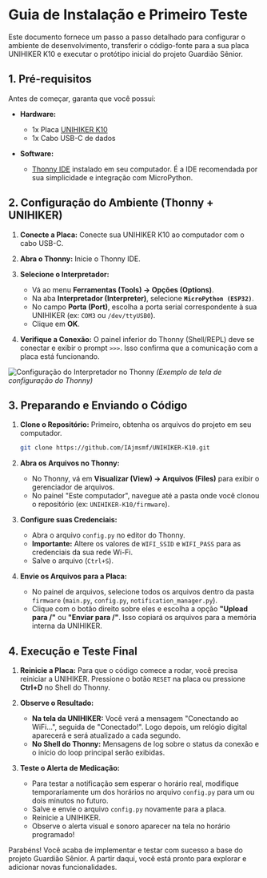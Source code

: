 # Guia de Instalação e Primeiro Teste

Este documento fornece um passo a passo detalhado para configurar o ambiente de desenvolvimento, transferir o código-fonte para a sua placa UNIHIKER K10 e executar o protótipo inicial do projeto Guardião Sênior.

## 1. Pré-requisitos

Antes de começar, garanta que você possui:

*   **Hardware:**
    *   1x Placa [UNIHIKER K10](https://www.robocore.net/dfrobot/unihiker-k10)
    *   1x Cabo USB-C de dados

*   **Software:**
    *   [Thonny IDE](https://thonny.org/) instalado em seu computador. É a IDE recomendada por sua simplicidade e integração com MicroPython.

## 2. Configuração do Ambiente (Thonny + UNIHIKER)

1.  **Conecte a Placa:** Conecte sua UNIHIKER K10 ao computador com o cabo USB-C.

2.  **Abra o Thonny:** Inicie o Thonny IDE.

3.  **Selecione o Interpretador:**
    *   Vá ao menu **Ferramentas (Tools) -> Opções (Options)**.
    *   Na aba **Interpretador (Interpreter)**, selecione **`MicroPython (ESP32)`**.
    *   No campo **Porta (Port)**, escolha a porta serial correspondente à sua UNIHIKER (ex: `COM3` ou `/dev/ttyUSB0`).
    *   Clique em **OK**.

4.  **Verifique a Conexão:** O painel inferior do Thonny (Shell/REPL) deve se conectar e exibir o prompt `>>>`. Isso confirma que a comunicação com a placa está funcionando.

![Configuração do Interpretador no Thonny](https://raw.githubusercontent.com/thonny/thonny/master/images/for_readme/esp_backend_config.png)
*(Exemplo de tela de configuração do Thonny)*

## 3. Preparando e Enviando o Código

1.  **Clone o Repositório:** Primeiro, obtenha os arquivos do projeto em seu computador.
    ```sh
    git clone https://github.com/IAjmsmf/UNIHIKER-K10.git
    ```

2.  **Abra os Arquivos no Thonny:**
    *   No Thonny, vá em **Visualizar (View) -> Arquivos (Files)** para exibir o gerenciador de arquivos.
    *   No painel "Este computador", navegue até a pasta onde você clonou o repositório (ex: `UNIHIKER-K10/firmware`).

3.  **Configure suas Credenciais:**
    *   Abra o arquivo `config.py` no editor do Thonny.
    *   **Importante:** Altere os valores de `WIFI_SSID` e `WIFI_PASS` para as credenciais da sua rede Wi-Fi.
    *   Salve o arquivo (`Ctrl+S`).

4.  **Envie os Arquivos para a Placa:**
    *   No painel de arquivos, selecione todos os arquivos dentro da pasta `firmware` (`main.py`, `config.py`, `notification_manager.py`).
    *   Clique com o botão direito sobre eles e escolha a opção **"Upload para /"** ou **"Enviar para /"**. Isso copiará os arquivos para a memória interna da UNIHIKER.

## 4. Execução e Teste Final

1.  **Reinicie a Placa:** Para que o código comece a rodar, você precisa reiniciar a UNIHIKER. Pressione o botão `RESET` na placa ou pressione **Ctrl+D** no Shell do Thonny.

2.  **Observe o Resultado:**
    *   **Na tela da UNIHIKER:** Você verá a mensagem "Conectando ao WiFi...", seguida de "Conectado!". Logo depois, um relógio digital aparecerá e será atualizado a cada segundo.
    *   **No Shell do Thonny:** Mensagens de log sobre o status da conexão e o início do loop principal serão exibidas.

3.  **Teste o Alerta de Medicação:**
    *   Para testar a notificação sem esperar o horário real, modifique temporariamente um dos horários no arquivo `config.py` para um ou dois minutos no futuro.
    *   Salve e envie o arquivo `config.py` novamente para a placa.
    *   Reinicie a UNIHIKER.
    *   Observe o alerta visual e sonoro aparecer na tela no horário programado!

Parabéns! Você acaba de implementar e testar com sucesso a base do projeto Guardião Sênior. A partir daqui, você está pronto para explorar e adicionar novas funcionalidades.
